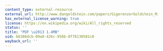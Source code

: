 ```yaml
---
content_type: external-resource
external_url: http://www.dangoldstein.com/papers/GigerenzerGoldstein_MindAsComputer_CreativityResJ_1995.pdf
has_external_license_warning: true
license: https://en.wikipedia.org/wiki/All_rights_reserved
status: ''
title: "PDF \u2013 1.4MB"
uid: b6386dcb-09a8-426c-956b-8f78130581c0
wayback_url: ''
---
```

